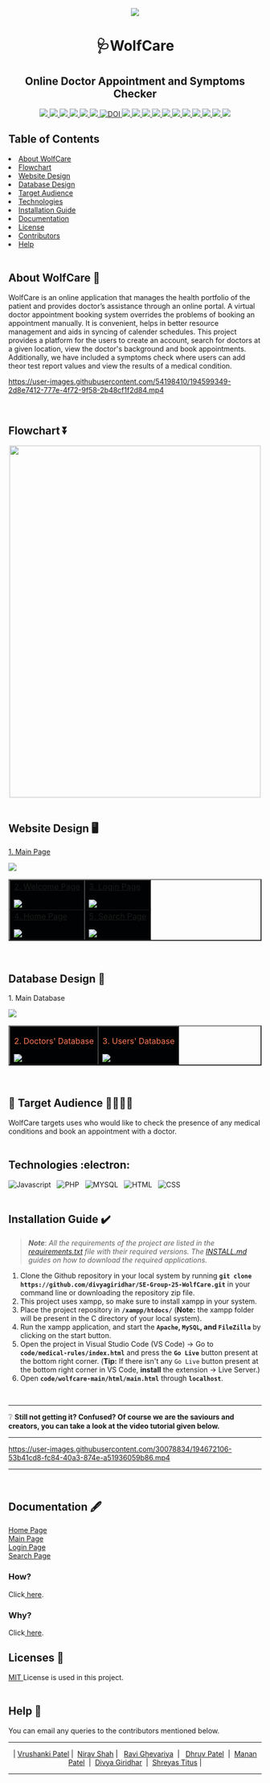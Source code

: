 <p align="center"><img src="/images/ProjectBanner.png">
  
<h1 align="center"> 🩺WolfCare </h1>
  
<h2 align="center"> Online Doctor Appointment and Symptoms Checker </h1>

<div align="center">
  <a href="https://github.com/divyagiridhar/SE-Group-25-WolfCare/actions/workflows/python-app.yml">
    <img src="https://github.com/divyagiridhar/SE-Group-25-WolfCare/actions/workflows/python-app.yml/badge.svg">
  </a>
  <a href="https://github.com/divyagiridhar/SE-Group-25-WolfCare/actions/workflows/Coverage.yml">
    <img src="https://github.com/divyagiridhar/SE-Group-25-WolfCare/actions/workflows/Coverage.yml/badge.svg">
  </a>
  <a href="https://codecov.io/gh/dhruvpatel-9/WolfCare" > 
    <img src="https://codecov.io/gh/dhruvpatel-9/WolfCare/branch/main/graph/badge.svg?token=9174TE5M55"/> 
  </a>
  <a href="https://github.com/divyagiridhar/SE-Group-25-WolfCare/actions/workflows/style_checker.yml" > 
    <img src="https://github.com/divyagiridhar/SE-Group-25-WolfCare/actions/workflows/style_checker.yml/badge.svg"/> 
  </a>
  <a href="https://github.com/divyagiridhar/SE-Group-25-WolfCare/actions/workflows/lint.yml" > 
    <img src="https://github.com/divyagiridhar/SE-Group-25-WolfCare/actions/workflows/lint.yml/badge.svg"/> 
  </a>
  <a href="https://github.com/divyagiridhar/SE-Group-25-WolfCare.git">
    <img src="https://img.shields.io/github/repo-size/divyagiridhar/SE-Group-25-WolfCare?color=brightgreen">
  </a>
  <a href="https://zenodo.org/badge/latestdoi/544594767">
    <img src="https://zenodo.org/badge/544594767.svg" alt="DOI">
  </a>
  <a href="https://github.com/divyagiridhar/SE-Group-25-WolfCare/blob/main/LICENSE">
    <img src="https://img.shields.io/github/license/divyagiridhar/SE-Group-25-WolfCare">
  </a>
  <a href="https://github.com/divyagiridhar/SE-Group-25-WolfCare/graphs/contributors">
    <img src="https://img.shields.io/github/contributors/divyagiridhar/SE-Group-25-WolfCare">
  </a>
  <a href="https://github.com/divyagiridhar/SE-Group-25-WolfCare/graphs/commit-activity">
    <img src="https://img.shields.io/github/commit-activity/w/divyagiridhar/SE-Group-25-WolfCare?color=blueviolet">
  </a>
  <a href="https://github.com/divyagiridhar/SE-Group-25-WolfCare/issues">
    <img src="https://img.shields.io/github/issues-raw/divyagiridhar/SE-Group-25-WolfCare?color=red">
  </a>
  <a href="https://github.com/divyagiridhar/SE-Group-25-WolfCare/issues?q=is%3Aissue+is%3Aclosed">
    <img src="https://img.shields.io/github/issues-closed-raw/divyagiridhar/SE-Group-25-WolfCare?color=success">
  </a>
  <a href="https://github.com/divyagiridhar/SE-Group-25-WolfCare/pulls">
    <img src="https://img.shields.io/github/issues-pr/divyagiridhar/SE-Group-25-WolfCare?color=orange">
  </a>
  <a href="https://github.com/divyagiridhar/SE-Group-25-WolfCare/pulls?q=is%3Apr+is%3Aclosed">
    <img src="https://img.shields.io/github/issues-pr-closed/divyagiridhar/SE-Group-25-WolfCare?color=green">
  </a>
  <a href="https://github.com/divyagiridhar/SE-Group-25-WolfCare/tags">
    <img src="https://img.shields.io/github/v/tag/divyagiridhar/SE-Group-25-WolfCare?color=9cf">
  </a>
  <a href="https://github.com/divyagiridhar/SE-Group-25-WolfCare">
    <img src="https://img.shields.io/github/languages/count/divyagiridhar/SE-Group-25-WolfCare">
  </a>
  <a href="https://github.com/divyagiridhar/SE-Group-25-WolfCare">
    <img src="https://img.shields.io/github/languages/top/divyagiridhar/SE-Group-25-WolfCare?color=ff69b4">
  </a>
  <a href="https://github.com/divyagiridhar/SE-Group-25-WolfCare/network/members">
    <img src="https://img.shields.io/github/forks/divyagiridhar/SE-Group-25-WolfCare?style=social">
  </a>
</div>

<h2> Table of Contents </h2>
<li> 
<a href="#overview"> About WolfCare </a> 
</li>
<li> 
<a href="#flowchart"> Flowchart </a> 
</li>
<li> 
<a href="#design"> Website Design </a> 
</li>
<li> 
<a href="#db"> Database Design </a> 
</li>
<li> 
<a href="#target audience"> Target Audience </a> 
</li>
<li> 
<a href="#tech"> Technologies </a> 
</li>
<li> 
<a href="#ig"> Installation Guide </a>
</li>
<li> 
<a href="#documentation"> Documentation </a>
</li>
<li> 
<a href="#licenses"> License </a> 
</li>
<li> 
<a href="#cb"> Contributors </a>
</li>
<li> 
<a href="#help"> Help </a>
</li>
<br>

<h2 id = "overview"> About WolfCare 🤘 </h2>

WolfCare is an online application that manages the health portfolio of the patient and provides doctor’s assistance through an online portal. A virtual doctor appointment booking system overrides the problems of booking an appointment manually. It is convenient, helps in better resource management and aids in syncing of calender schedules. This project provides a platform for the users to create an account, search for doctors at a given location, view the doctor's background and book appointments. Additionally, we have included a symptoms check where users can add theor test report values and view the results of a medical condition.  

https://user-images.githubusercontent.com/54198410/194599349-2d8e7412-777e-4f72-9f58-2b48cf1f2d84.mp4

<br>
<h2 id = "flowchart"> Flowchart ⏬ </h2>
<div align = "center">
  <img style="height:700px; width:500px;" src = "/images/Flowchartblack.png">
</div>
<br>

<h2 id = "design"> Website Design 🖥️ </h2>

<table border="2" bordercolorlight="#b9dcff" bordercolordark="#006fdd">

  <thead>  
    <a href = "/documentation/main.png">1. Main Page </a>
    <p></p>
    <img src="/images/main.png">
  </thead>
  
  <tr style="background: #010203;"> 
    <td colspan = "2">
      <a href = "/documentation/welcome.png">2. Welcome Page </a>
      <p> </p>
        <img src="/images/loginregister.png">    
     </td>
     <td colspan = "2">
      <a href = "/documentation/login.png">3. Login Page </a>
      <p> </p>  
        <img src="/images/login.png">    
     </td>
  </tr>
   <tr style="background: #010203;"> 
    <td colspan = "2">
      <a href = "/documentation/home.png">4. Home Page </a>
      <p> </p>  
        <img src="/images/home.png">    
     </td>
     <td colspan = "2"> 
      <a href = "/documentation/search.png">5. Search Page </a>
      <p> </p>
        <img src="./images/doc_search.png">
    </td>
  </tr>
  </table>
<br>

<h2 id = "db"> Database Design 💾</h2>

<table border="2" bordercolorlight="#b9dcff" bordercolordark="#006fdd">

  <thead>
    <p> 1. Main Database </p>
    <img src="/images/db1.png">
  </thead>
  
  <tr style="background: #010203;"> 
    <td colspan = "2">
      <p style="color: #FF7A59"> 2. Doctors' Database </p>  
        <img src="/images/db2.png">    
     </td>
     <td colspan = "2">
      <p style="color: #FF7A59"> 3. Users' Database  </p>  
        <img src="/images/db3.png">    
     </td>
  </tr>
  </table>
<br>

<h2 id = "target audience"> 🎯 Target Audience 👨‍👨‍👧‍👧 </h2>
WolfCare targets uses who would like to check the presence of any medical conditions and book an appointment with a doctor. 
<br>
<br>

<h2 id = "tech"> Technologies :electron: </h2>

![Javascript](https://img.shields.io/badge/javascript-%2320232a.svg?style=for-the-badge&logo=javascript&logoColor=%2361DAFB) &nbsp; ![PHP](https://img.shields.io/badge/php-%2320232a.svg?style=for-the-badge&logo=php&logoColor=%2361DAFB) &nbsp; ![MYSQL](https://img.shields.io/badge/mysql-%2320232a.svg?style=for-the-badge&logo=mysql&logoColor=%2361DAFB) &nbsp; ![HTML](https://img.shields.io/badge/html-%2320232a.svg?style=for-the-badge&logo=html&logoColor=%2361DAFB) &nbsp; ![CSS](https://img.shields.io/badge/css-%2320232a.svg?style=for-the-badge&logo=css&logoColor=%2361DAFB)
<br>
<br>

<h2 id = "ig"> Installation Guide ✔️</h2>

>***Note***: *All the requirements of the project are listed in the [requirements.txt](https://github.com/divyagiridhar/SE-Group-25-WolfCare/blob/main/requirements.txt) file with their required versions. The [INSTALL.md](https://github.com/divyagiridhar/SE-Group-25-WolfCare/blob/main/INSTALL.md) guides on how to download the required applications.*

1. Clone the Github repository in your local system by running **`git clone https://github.com/divyagiridhar/SE-Group-25-WolfCare.git`** in your command line or downloading the repository zip file.
2. This project uses xampp, so make sure to install xampp in your system.
3. Place the project repository in **`/xampp/htdocs/`** (**Note:** the xampp folder will be present in the C directory of your local system).
4. Run the xampp application, and start the **`Apache`, `MySQL`, and `FileZilla`** by clicking on the start button.
5. Open the project in Visual Studio Code (VS Code) &rarr; Go to **`code/medical-rules/index.html`** and press the **`Go Live`** button present at the bottom right corner.
(**Tip:** If there isn't any `Go Live` button present at the bottom right corner in VS Code, **install** the extension &rarr; Live Server.)
6. Open **`code/wolfcare-main/html/main.html`** through **`localhost`**.

<br>
<hr>
<p> ❔ <strong> Still not getting it? Confused? Of course we are the saviours and creators, you can take a look at the video tutorial given below.</strong></p>
<hr>

https://user-images.githubusercontent.com/30078834/194672106-53b41cd8-fc84-40a3-874e-a51936059b86.mp4

<hr>
<br>

<h2 id = "documentation"> Documentation 🖋️ </h2>
<a href="https://github.com/divyagiridhar/SE-Group-25-WolfCare/blob/main/documentation/home.md">Home Page</a>
<br>
<a href="https://github.com/divyagiridhar/SE-Group-25-WolfCare/blob/main/documentation/main.md">Main Page</a>
<br>
<a href="https://github.com/divyagiridhar/SE-Group-25-WolfCare/blob/main/documentation/login.md">Login Page</a>
<br>
<a href="https://github.com/divyagiridhar/SE-Group-25-WolfCare/blob/main/documentation/search.md">Search Page</a>

<h3> How? </h3>
Click<a href="https://user-images.githubusercontent.com/30078834/194672106-53b41cd8-fc84-40a3-874e-a51936059b86.mp4"> here</a>.
<h3> Why? </h3>
Click<a href="https://user-images.githubusercontent.com/54198410/194599349-2d8e7412-777e-4f72-9f58-2b48cf1f2d84.mp4"> here</a>.

<h2 id = "licenses"> Licenses 📝 </h2>
<a href="https://github.com/divyagiridhar/SE-Group-25-WolfCare/blob/main/LICENSE"> MIT </a> License is used in this project. 
<br>
<br>

<h2 id = "help"> Help 📧 </h2>
You can email any queries to the contributors mentioned below.
<br>

<hr>
  <p id="cb" align = "center">
  |&nbsp;<a href = "mailto: vpatel25@ncsu.edu">Vrushanki Patel</a>&nbsp;|&nbsp; <a href = "mailto: nshah28@ncsu.edu">Nirav Shah</a>&nbsp;| &nbsp;  <a href = "mailto: rghevar@ncsu.edu">Ravi Ghevariya</a> &nbsp;| &nbsp; <a href = "mailto: dpatel49@ncsu.edu">Dhruv Patel</a> &nbsp;|&nbsp; <a href = "mailto: mrpatel8@ncsu.edu">Manan Patel</a> &nbsp;|&nbsp; <a href = "mailto: divyagiridhar97@gmail.com">Divya Giridhar</a> &nbsp;|&nbsp; <a href = "mailto: shreyastitus@gmail.com">Shreyas Titus</a> |
  </p>
<hr>
